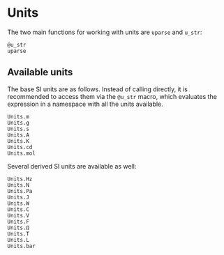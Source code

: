 # Units

The two main functions for working with units are `uparse` and `u_str`:

```@docs
@u_str
uparse
```

## Available units

The base SI units are as follows.
Instead of calling directly, it is recommended to access them via
the `@u_str` macro, which evaluates the expression
in a namespace with all the units available.

```@docs
Units.m
Units.g
Units.s
Units.A
Units.K
Units.cd
Units.mol
```

Several derived SI units are available as well:

```@docs
Units.Hz
Units.N
Units.Pa
Units.J
Units.W
Units.C
Units.V
Units.F
Units.Ω
Units.T
Units.L
Units.bar
```